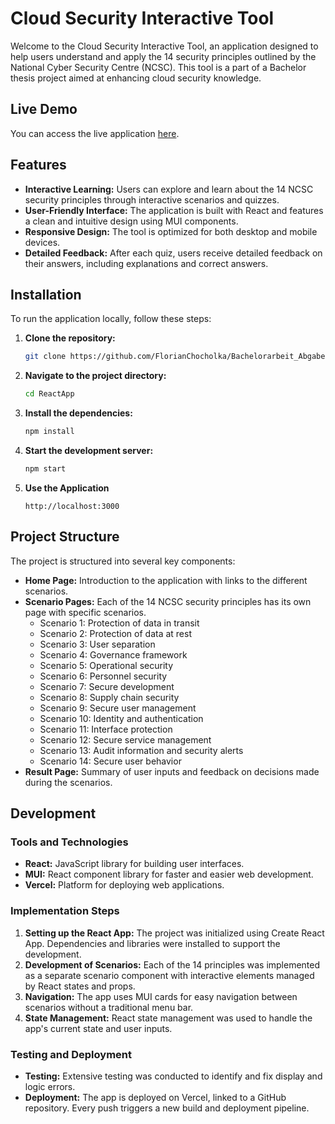 # Cloud Security Interactive Tool

Welcome to the Cloud Security Interactive Tool, an application designed to help users understand and apply the 14 security principles outlined by the National Cyber Security Centre (NCSC). This tool is a part of a Bachelor thesis project aimed at enhancing cloud security knowledge.

## Live Demo

You can access the live application [here](https://bachelorarbeit-delta.vercel.app).

## Features

- **Interactive Learning:** Users can explore and learn about the 14 NCSC security principles through interactive scenarios and quizzes.
- **User-Friendly Interface:** The application is built with React and features a clean and intuitive design using MUI components.
- **Responsive Design:** The tool is optimized for both desktop and mobile devices.
- **Detailed Feedback:** After each quiz, users receive detailed feedback on their answers, including explanations and correct answers.

## Installation

To run the application locally, follow these steps:

1. **Clone the repository:**
    ```bash
    git clone https://github.com/FlorianChocholka/Bachelorarbeit_Abgabe.git
    ```
2. **Navigate to the project directory:**
    ```bash
    cd ReactApp
    ```
3. **Install the dependencies:**
    ```bash
    npm install
    ```
4. **Start the development server:**
    ```bash
    npm start
    ```
5. **Use the Application**
   ```
   http://localhost:3000
   ```
   
## Project Structure

The project is structured into several key components:

- **Home Page:** Introduction to the application with links to the different scenarios.
- **Scenario Pages:** Each of the 14 NCSC security principles has its own page with specific scenarios.
    - Scenario 1: Protection of data in transit
    - Scenario 2: Protection of data at rest
    - Scenario 3: User separation
    - Scenario 4: Governance framework
    - Scenario 5: Operational security
    - Scenario 6: Personnel security
    - Scenario 7: Secure development
    - Scenario 8: Supply chain security
    - Scenario 9: Secure user management
    - Scenario 10: Identity and authentication
    - Scenario 11: Interface protection
    - Scenario 12: Secure service management
    - Scenario 13: Audit information and security alerts
    - Scenario 14: Secure user behavior
- **Result Page:** Summary of user inputs and feedback on decisions made during the scenarios.

## Development

### Tools and Technologies

- **React:** JavaScript library for building user interfaces.
- **MUI:** React component library for faster and easier web development.
- **Vercel:** Platform for deploying web applications.

### Implementation Steps

1. **Setting up the React App:** The project was initialized using Create React App. Dependencies and libraries were installed to support the development.
2. **Development of Scenarios:** Each of the 14 principles was implemented as a separate scenario component with interactive elements managed by React states and props.
3. **Navigation:** The app uses MUI cards for easy navigation between scenarios without a traditional menu bar.
4. **State Management:** React state management was used to handle the app's current state and user inputs.

### Testing and Deployment

- **Testing:** Extensive testing was conducted to identify and fix display and logic errors.
- **Deployment:** The app is deployed on Vercel, linked to a GitHub repository. Every push triggers a new build and deployment pipeline.
